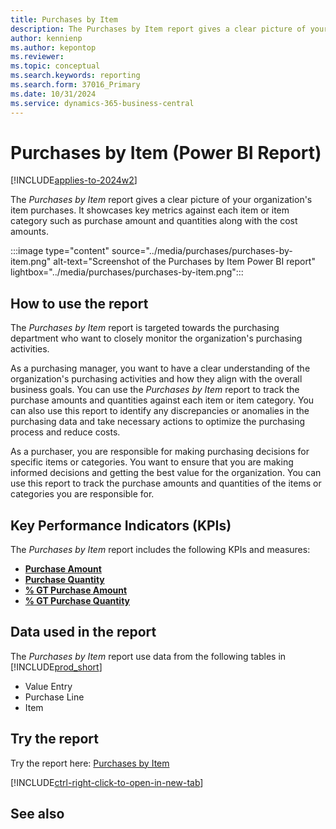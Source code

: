 ```yaml
---
title: Purchases by Item
description: The Purchases by Item report gives a clear picture of your organization's item purchases.
author: kennienp
ms.author: kepontop
ms.reviewer:
ms.topic: conceptual
ms.search.keywords: reporting
ms.search.form: 37016_Primary
ms.date: 10/31/2024
ms.service: dynamics-365-business-central
---
```


# Purchases by Item (Power BI Report)

[!INCLUDE[applies-to-2024w2](../includes/applies-to-2024w2.md)]

The *Purchases by Item* report gives a clear picture of your organization's item purchases. It showcases key metrics against each item or item category such as purchase amount and quantities along with the cost amounts.

:::image type="content" source="../media/purchases/purchases-by-item.png" alt-text="Screenshot of the Purchases by Item Power BI report" lightbox="../media/purchases/purchases-by-item.png":::

## How to use the report

The *Purchases by Item* report is targeted towards the purchasing department who want to closely monitor the organization's purchasing activities. 

As a purchasing manager, you want to have a clear understanding of the organization's purchasing activities and how they align with the overall business goals. You can use the *Purchases by Item* report to track the purchase amounts and quantities against each item or item category. You can also use this report to identify any discrepancies or anomalies in the purchasing data and take necessary actions to optimize the purchasing process and reduce costs.

As a purchaser, you are responsible for making purchasing decisions for specific items or categories. You want to ensure that you are making informed decisions and getting the best value for the organization. You can use this report to track the purchase amounts and quantities of the items or categories you are responsible for.

## Key Performance Indicators (KPIs)

The *Purchases by Item* report includes the following KPIs and measures: 

- [**Purchase Amount**](####)
- [**Purchase Quantity**](####)
- [**% GT Purchase Amount**](####)
- [**% GT Purchase Quantity**](####)

## Data used in the report

The *Purchases by Item* report use data from the following tables in [!INCLUDE[prod_short](../includes/prod_short.md)]

- Value Entry
- Purchase Line
- Item

## Try the report

Try the report here: [Purchases by Item](https://businesscentral.dynamics.com?page=37016)

[!INCLUDE[ctrl-right-click-to-open-in-new-tab](../includes/ctrl-right-click-to-open-in-new-tab.md)]

## See also
